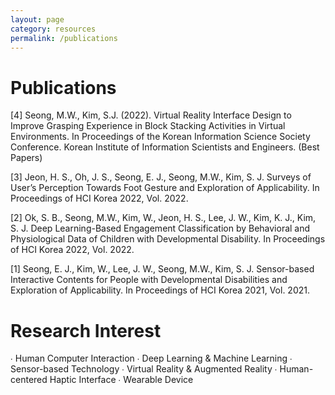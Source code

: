 ```yaml
---
layout: page
category: resources
permalink: /publications
---
```




# Publications
[4] Seong, M.W., Kim, S.J. (2022). Virtual Reality Interface Design to Improve Grasping Experience in Block Stacking Activities in Virtual Environments. In Proceedings of the Korean Information Science Society Conference. Korean Institute of Information Scientists and Engineers. (Best Papers)

[3] Jeon, H. S., Oh, J. S., Seong, E. J., Seong, M.W., Kim, S. J. Surveys of User’s Perception Towards Foot Gesture and Exploration of Applicability. In Proceedings of HCI Korea 2022, Vol. 2022.

[2] Ok, S. B., Seong, M.W., Kim, W., Jeon, H. S., Lee, J. W., Kim, K. J.,  Kim, S. J. Deep Learning-Based Engagement Classification by Behavioral and Physiological Data of Children with Developmental Disability. In Proceedings of HCI Korea 2022, Vol. 2022.

[1] Seong, E. J., Kim, W., Lee, J. W., Seong, M.W., Kim, S. J. Sensor-based Interactive Contents for People with Developmental Disabilities and Exploration of Applicability. In Proceedings of HCI Korea 2021, Vol. 2021.

# Research Interest

∙ Human Computer Interaction 
∙ Deep Learning & Machine Learning
∙ Sensor-based Technology 
∙ Virtual Reality & Augmented Reality
∙ Human-centered Haptic Interface
∙ Wearable Device


